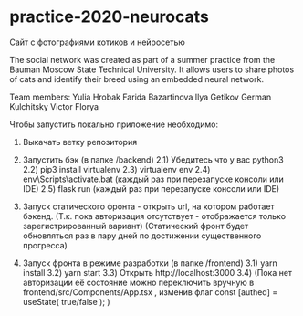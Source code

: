 # practice-2020-neurocats
Сайт с фотографиями котиков и нейросетью

The social network was created as part of a summer
practice from the Bauman Moscow State
Technical University. It allows users to share
photos of cats and identify their breed
using an embedded neural network.
 
Team members:
Yulia Hrobak
Farida Bazartinova
Ilya Getikov
German Kulchitsky
Victor Florya

Чтобы запустить локально приложение необходимо:
1) Выкачать ветку репозитория

2) Запустить бэк (в папке /backend)
2.1) Убедитесь что у вас python3
2.2) pip3 install virtualenv
2.3) virtualenv env
2.4) env\Scripts\activate.bat (каждый раз при перезапуске консоли или IDE)
2.5) flask run (каждый раз при перезапуске консоли или IDE)

3) Запуск статического фронта - открыть url, на котором работает бэкенд. (Т.к. пока авторизация отсутствует - отображается только зарегистрированный вариант)
(Статический фронт будет обновляться раз в пару дней по достижении существенного прогресса)

3) Запуск фронта в режиме разработки
(в папке /frontend)
3.1) yarn install
3.2) yarn start
3.3) Открыть http://localhost:3000
3.4) (Пока нет авторизации её состояние можно переключить вручную в frontend/src/Components/App.tsx , изменив флаг const [authed] = useState( true/false ); ) 

